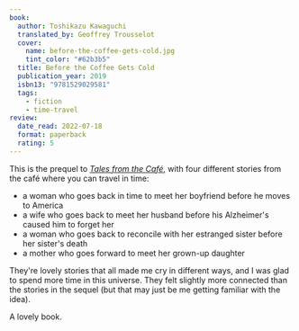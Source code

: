 ```yaml
---
book:
  author: Toshikazu Kawaguchi
  translated_by: Geoffrey Trousselot
  cover:
    name: before-the-coffee-gets-cold.jpg
    tint_color: "#62b3b5"
  title: Before the Coffee Gets Cold
  publication_year: 2019
  isbn13: "9781529029581"
  tags:
    - fiction
    - time-travel
review:
  date_read: 2022-07-18
  format: paperback
  rating: 5
---
```


This is the prequel to [*Tales from the Café*](/reviews/before-the-coffee-gets-cold-tales-from-the-cafe/), with four different stories from the café where you can travel in time:

*   a woman who goes back in time to meet her boyfriend before he moves to America
*   a wife who goes back to meet her husband before his Alzheimer's caused him to forget her
*   a woman who goes back to reconcile with her estranged sister before her sister's death
*   a mother who goes forward to meet her grown-up daughter

They're lovely stories that all made me cry in different ways, and I was glad to spend more time in this universe.
They felt slightly more connected than the stories in the sequel (but that may just be me getting familiar with the idea).

A lovely book.
